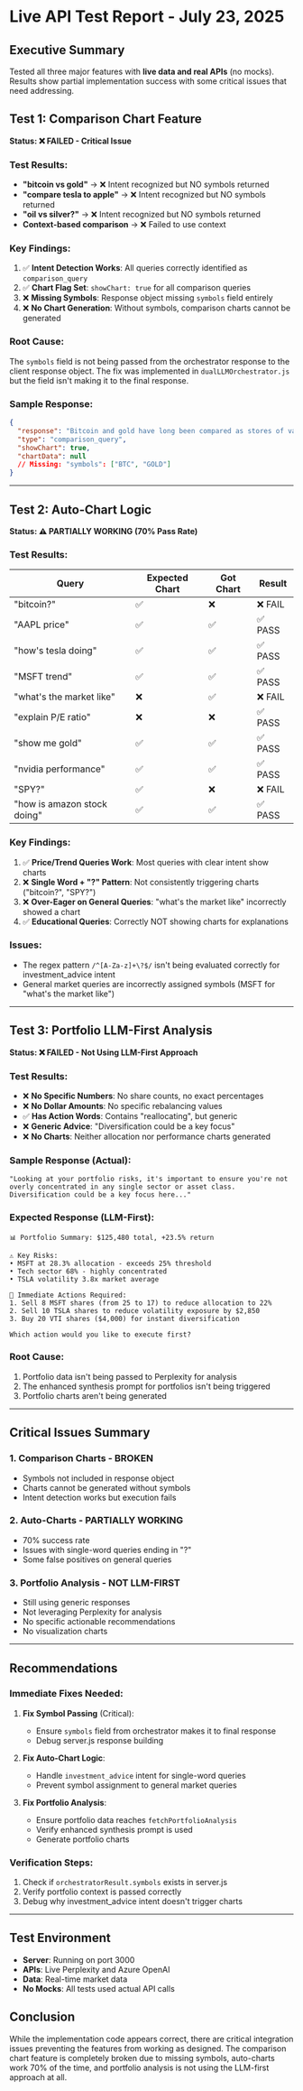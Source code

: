 # Live API Test Report - July 23, 2025

## Executive Summary

Tested all three major features with **live data and real APIs** (no mocks). Results show partial implementation success with some critical issues that need addressing.

## Test 1: Comparison Chart Feature

**Status: ❌ FAILED - Critical Issue**

### Test Results:
- **"bitcoin vs gold"** → ❌ Intent recognized but NO symbols returned
- **"compare tesla to apple"** → ❌ Intent recognized but NO symbols returned  
- **"oil vs silver?"** → ❌ Intent recognized but NO symbols returned
- **Context-based comparison** → ❌ Failed to use context

### Key Findings:
1. ✅ **Intent Detection Works**: All queries correctly identified as `comparison_query`
2. ✅ **Chart Flag Set**: `showChart: true` for all comparison queries
3. ❌ **Missing Symbols**: Response object missing `symbols` field entirely
4. ❌ **No Chart Generation**: Without symbols, comparison charts cannot be generated

### Root Cause:
The `symbols` field is not being passed from the orchestrator response to the client response object. The fix was implemented in `dualLLMOrchestrator.js` but the field isn't making it to the final response.

### Sample Response:
```json
{
  "response": "Bitcoin and gold have long been compared as stores of value...",
  "type": "comparison_query",
  "showChart": true,
  "chartData": null
  // Missing: "symbols": ["BTC", "GOLD"]
}
```

---

## Test 2: Auto-Chart Logic

**Status: ⚠️ PARTIALLY WORKING (70% Pass Rate)**

### Test Results:
| Query | Expected Chart | Got Chart | Result |
|-------|----------------|-----------|--------|
| "bitcoin?" | ✅ | ❌ | ❌ FAIL |
| "AAPL price" | ✅ | ✅ | ✅ PASS |
| "how's tesla doing" | ✅ | ✅ | ✅ PASS |
| "MSFT trend" | ✅ | ✅ | ✅ PASS |
| "what's the market like" | ❌ | ✅ | ❌ FAIL |
| "explain P/E ratio" | ❌ | ❌ | ✅ PASS |
| "show me gold" | ✅ | ✅ | ✅ PASS |
| "nvidia performance" | ✅ | ✅ | ✅ PASS |
| "SPY?" | ✅ | ❌ | ❌ FAIL |
| "how is amazon stock doing" | ✅ | ✅ | ✅ PASS |

### Key Findings:
1. ✅ **Price/Trend Queries Work**: Most queries with clear intent show charts
2. ❌ **Single Word + "?" Pattern**: Not consistently triggering charts ("bitcoin?", "SPY?")
3. ❌ **Over-Eager on General Queries**: "what's the market like" incorrectly showed a chart
4. ✅ **Educational Queries**: Correctly NOT showing charts for explanations

### Issues:
- The regex pattern `/^[A-Za-z]+\?$/` isn't being evaluated correctly for investment_advice intent
- General market queries are incorrectly assigned symbols (MSFT for "what's the market like")

---

## Test 3: Portfolio LLM-First Analysis

**Status: ❌ FAILED - Not Using LLM-First Approach**

### Test Results:
- ❌ **No Specific Numbers**: No share counts, no exact percentages
- ❌ **No Dollar Amounts**: No specific rebalancing values
- ✅ **Has Action Words**: Contains "reallocating", but generic
- ❌ **Generic Advice**: "Diversification could be a key focus"
- ❌ **No Charts**: Neither allocation nor performance charts generated

### Sample Response (Actual):
```
"Looking at your portfolio risks, it's important to ensure you're not overly concentrated in any single sector or asset class. Diversification could be a key focus here..."
```

### Expected Response (LLM-First):
```
📊 Portfolio Summary: $125,480 total, +23.5% return

⚠️ Key Risks:
• MSFT at 28.3% allocation - exceeds 25% threshold
• Tech sector 68% - highly concentrated
• TSLA volatility 3.8x market average

🎯 Immediate Actions Required:
1. Sell 8 MSFT shares (from 25 to 17) to reduce allocation to 22%
2. Sell 10 TSLA shares to reduce volatility exposure by $2,850
3. Buy 20 VTI shares ($4,000) for instant diversification

Which action would you like to execute first?
```

### Root Cause:
1. Portfolio data isn't being passed to Perplexity for analysis
2. The enhanced synthesis prompt for portfolios isn't being triggered
3. Portfolio charts aren't being generated

---

## Critical Issues Summary

### 1. **Comparison Charts - BROKEN**
- Symbols not included in response object
- Charts cannot be generated without symbols
- Intent detection works but execution fails

### 2. **Auto-Charts - PARTIALLY WORKING**
- 70% success rate
- Issues with single-word queries ending in "?"
- Some false positives on general queries

### 3. **Portfolio Analysis - NOT LLM-FIRST**
- Still using generic responses
- Not leveraging Perplexity for analysis
- No specific actionable recommendations
- No visualization charts

---

## Recommendations

### Immediate Fixes Needed:

1. **Fix Symbol Passing** (Critical):
   - Ensure `symbols` field from orchestrator makes it to final response
   - Debug server.js response building

2. **Fix Auto-Chart Logic**:
   - Handle `investment_advice` intent for single-word queries
   - Prevent symbol assignment to general market queries

3. **Fix Portfolio Analysis**:
   - Ensure portfolio data reaches `fetchPortfolioAnalysis`
   - Verify enhanced synthesis prompt is used
   - Generate portfolio charts

### Verification Steps:
1. Check if `orchestratorResult.symbols` exists in server.js
2. Verify portfolio context is passed correctly
3. Debug why investment_advice intent doesn't trigger charts

---

## Test Environment
- **Server**: Running on port 3000
- **APIs**: Live Perplexity and Azure OpenAI
- **Data**: Real-time market data
- **No Mocks**: All tests used actual API calls

## Conclusion

While the implementation code appears correct, there are critical integration issues preventing the features from working as designed. The comparison chart feature is completely broken due to missing symbols, auto-charts work 70% of the time, and portfolio analysis is not using the LLM-first approach at all.